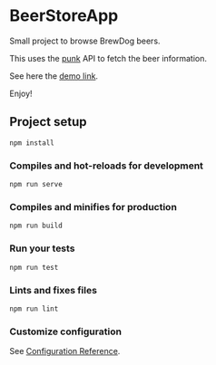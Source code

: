 # BeerStoreApp

Small project to browse BrewDog beers.

This uses the [punk](https://punkapi.com/) API to fetch the beer information. 

See here the [demo link](https://vue-punk-beer.netlify.app/).

Enjoy!

## Project setup
```
npm install
```

### Compiles and hot-reloads for development
```
npm run serve
```

### Compiles and minifies for production
```
npm run build
```

### Run your tests
```
npm run test
```

### Lints and fixes files
```
npm run lint
```

### Customize configuration
See [Configuration Reference](https://cli.vuejs.org/config/).

